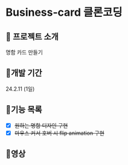 # Business-card 클론코딩

## 📌 프로젝트 소개
명함 카드 만들기

## 📅개발 기간
24.2.11 (1일)

## 📜기능 목록
- [x] ~~원하는 명함 디자인 구현~~
- [x] ~~마우스 커서 호버 시 flip animation 구현~~
      
## 🎥영상
